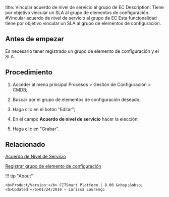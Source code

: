 title:  Vincular acuerdo de nivel de servicio al grupo de EC 
Description: Tiene por objetivo vincular un SLA al grupo de elementos de configuración.
#Vincular acuerdo de nivel de servicio al grupo de EC
Esta funcionalidad tiene por objetivo vincular un SLA al grupo de elementos de configuración.

Antes de empezar
----------------

Es necesario tener registrado un grupo de elemento de configuración y el SLA.

Procedimiento
-------------

1.  Acceder al menú principal Procesos \> Gestión de Configuración \> CMDB;

2.  Buscar por el grupo de elementos de configuración deseado;

3.  Haga clic en el botón “Editar”;

4.  En el campo **Acuerdo de nivel de servicio** hacer la elección;

5.  Haga clic en "Grabar".

Relacionado
----------------

[Acuerdo de Nivel de Servicio](/es-es/citsmart-esp-8/processes/service-level/use/service-level-agreement.html)

[Registrar grupo de elemento de configuración](/es-es/citsmart-esp-8/processes/configuration/configuration/register-configuration-item-group.html)

!!! tip "About"

    <b>Product/Version:</b> CITSmart Platform | 8.00 &nbsp;&nbsp;
    <b>Updated:</b>01/24/2019 – Larissa Lourenço
